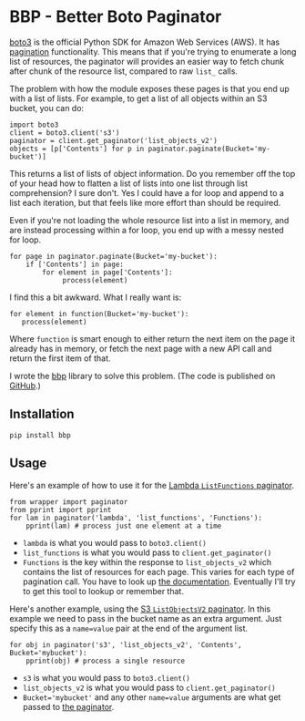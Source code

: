 # BBP - Better Boto Paginator


[boto3](https://boto3.amazonaws.com/v1/documentation/api/latest/index.html) is the official Python SDK for Amazon Web Services (AWS).
It has [pagination](https://boto3.amazonaws.com/v1/documentation/api/latest/guide/paginators.html) functionality.
This means that if you're trying to enumerate a long list of resources, the paginator will provides an easier way to fetch chunk after chunk of the resource list, compared to raw `list_` calls.

The problem with how the module exposes these pages is that you end up with a list of lists.
For example, to get a list of all objects within an S3 bucket, you can do:

```
import boto3
client = boto3.client('s3')
paginator = client.get_paginator('list_objects_v2')
objects = [p['Contents'] for p in paginator.paginate(Bucket='my-bucket')]
```

This returns a list of lists of object information.
Do you remember off the top of your head how to flatten a list of lists into one list through list comprehension?
I sure don't.
Yes I could have a for loop and append to a list each iteration, but that feels like more effort than should be required.

Even if you're not loading the whole resource list into a list in memory, and are instead processing within a for loop, you end up with a messy nested for loop.

```
for page in paginator.paginate(Bucket='my-bucket'):
    if ['Contents'] in page:
        for element in page['Contents']:
             process(element)
```

I find this a bit awkward. 
What I really want is:

```
for element in function(Bucket='my-bucket'):
   process(element)
```

Where `function` is smart enough to either return the next item on the page it already has in memory,
or fetch the next page with a new API call and return the first item of that.

I wrote the [bbp](https://pypi.org/project/bbp/) library to solve this problem.
(The code is published on [GitHub](https://github.com/mlda065/bbp).)

## Installation

`pip install bbp`

## Usage

Here's an example of how to use it for the [Lambda `ListFunctions` paginator](https://boto3.amazonaws.com/v1/documentation/api/latest/reference/services/lambda.html#Lambda.Paginator.ListFunctions).


```
from wrapper import paginator
from pprint import pprint
for lam in paginator('lambda', 'list_functions', 'Functions'):
    pprint(lam) # process just one element at a time
```

* `lambda` is what you would pass to `boto3.client()`
* `list_functions` is what you would pass to `client.get_paginator()`
* `Functions` is the key within the response to `list_objects_v2` which contains the list of resources for each page.
  This varies for each type of pagination call. You have to look up [the documentation](https://boto3.amazonaws.com/v1/documentation/api/latest/reference/services/lambda.html#Lambda.Paginator.ListFunctions).
  Eventually I'll try to get this tool to lookup or remember that.

Here's another example, using the [S3 `ListObjectsV2` paginator](https://boto3.amazonaws.com/v1/documentation/api/latest/reference/services/s3.html#S3.Paginator.ListObjectsV2).
In this example we need to pass in the bucket name as an extra argument.
Just specify this as a `name=value` pair at the end of the argument list.

```
for obj in paginator('s3', 'list_objects_v2', 'Contents', Bucket='mybucket'):
    pprint(obj) # process a single resource
``` 

* `s3` is what you would pass to `boto3.client()`
* `list_objects_v2` is what you would pass to `client.get_paginator()`
* `Bucket='mybucket'` and any other `name=value` arguments are what get passed to [the paginator](https://boto3.amazonaws.com/v1/documentation/api/latest/reference/services/s3.html#S3.Paginator.ListObjectsV2).

